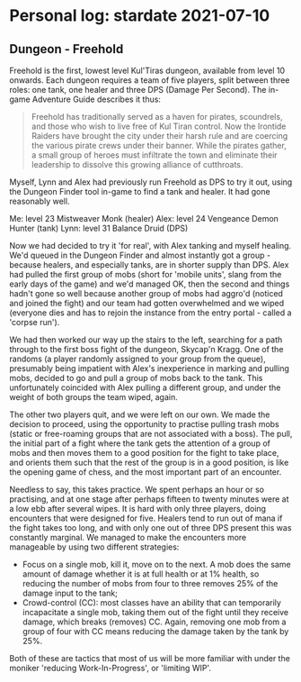 # Personal log: stardate 2021-07-10

## Dungeon - Freehold

Freehold is the first, lowest level Kul'Tiras dungeon, available from level 10 onwards. Each dungeon requires a team of five players, split between three roles: one tank, one healer and three DPS (Damage Per Second). The in-game Adventure Guide describes it thus:

> Freehold has traditionally served as a haven for pirates, scoundrels, and those who wish to live free of Kul Tiran control. Now the Irontide Raiders have brought the city under their harsh rule and are coercing the various pirate crews under their banner. While the pirates gather, a small group of heroes must infiltrate the town and eliminate their leadership to dissolve this growing alliance of cutthroats.

Myself, Lynn and Alex had previously run Freehold as DPS to try it out, using the Dungeon Finder tool in-game to find a tank and healer. It had gone reasonably well.

Me: level 23 Mistweaver Monk (healer)
Alex: level 24 Vengeance Demon Hunter (tank)
Lynn: level 31 Balance Druid (DPS)

Now we had decided to try it 'for real', with Alex tanking and myself healing. We'd queued in the Dungeon Finder and almost instantly got a group - because healers, and especially tanks, are in shorter supply than DPS. Alex had pulled the first group of mobs (short for 'mobile units', slang from the early days of the game) and we'd managed OK, then the second and things hadn't gone so well because another group of mobs had aggro'd (noticed and joined the fight) and our team had gotten overwhelmed and we wiped (everyone dies and has to rejoin the instance from the entry portal - called a 'corpse run').

We had then worked our way up the stairs to the left, searching for a path through to the first boss fight of the dungeon, Skycap'n Kragg. One of the randoms (a player randomly assigned to your group from the queue), presumably being impatient with Alex's inexperience in marking and pulling mobs, decided to go and pull a group of mobs back to the tank. This unfortunately coincided with Alex pulling a different group, and under the weight of both groups the team wiped, again.

The other two players quit, and we were left on our own. We made the decision to proceed, using the opportunity to practise pulling trash mobs (static or free-roaming groups that are not associated with a boss). The pull, the initial part of a fight where the tank gets the attention of a group of mobs and then moves them to a good position for the fight to take place, and orients them such that the rest of the group is in a good position, is like the opening game of chess, and the most important part of an encounter.

Needless to say, this takes practice. We spent perhaps an hour or so practising, and at one stage after perhaps fifteen to twenty minutes were at a low ebb after several wipes. It is hard with only three players, doing encounters that were designed for five. Healers tend to run out of mana if the fight takes too long, and with only one out of three DPS present this was constantly marginal. We managed to make the encounters more manageable by using two different strategies:

* Focus on a single mob, kill it, move on to the next. A mob does the same amount of damage whether it is at full health or at 1% health, so reducing the number of mobs from four to three removes 25% of the damage input to the tank;
* Crowd-control (CC): most classes have an ability that can temporarily incapacitate a single mob, taking them out of the fight until they receive damage, which breaks (removes) CC. Again, removing one mob from a group of four with CC means reducing the damage taken by the tank by 25%.

Both of these are tactics that most of us will be more familiar with under the moniker 'reducing Work-In-Progress', or 'limiting WIP'.
